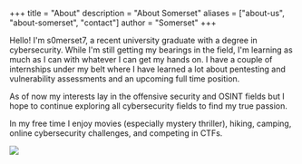 +++
title = "About"
description = "About Somerset"
aliases = ["about-us", "about-somerset", "contact"]
author = "Somerset"
+++

<style>
	main {
    margin: 90px auto;
    padding: 0 15px;
    max-width: 70%;
	}
</style>

Hello! I'm s0merset7, a recent university graduate with a degree in cybersecurity. While I'm still getting my bearings in the field, I'm learning as much as I can with whatever I can get my hands on. I have a couple of internships under my belt where I have learned a lot about pentesting and vulnerability assessments and an upcoming full time position.

As of now my interests lay in the offensive security and OSINT fields but I hope to continue exploring all cybersecurity fields to find my true passion. 

In my free time I enjoy movies (especially mystery thriller), hiking, camping, online cybersecurity challenges, and competing in CTFs.

![](https://npavliklaw.com/wp-content/uploads/2019/03/bigstock-Saguaro-Cactus-Grow-On-Pinnacl-251563729.jpg)